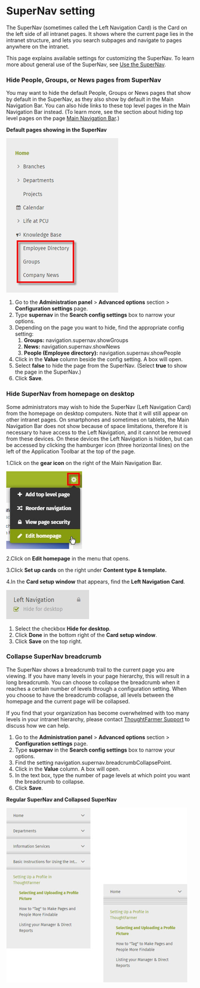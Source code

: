 # SuperNav setting

The SuperNav \(sometimes called the Left Navigation Card\) is the Card on the left side of all intranet pages. It shows where the current page lies in the intranet structure, and lets you search subpages and navigate to pages anywhere on the intranet.  
  
This page explains available settings for customizing the SuperNav. To learn more about general use of the SuperNav, see [Use the SuperNav](../../../using-thoughtfarmer/search/use-the-supernav.md).

### Hide People, Groups, or News pages from SuperNav

You may want to hide the default People, Groups or News pages that show by default in the SuperNav, as they also show by default in the Main Navigation Bar. You can also hide links to these top level pages in the Main Navigation Bar instead. \(To learn more, see the section about hiding top level pages on the page [Main Navigation Bar](main-navigation-bar.md).\)  
  
**Default pages showing in the SuperNav**

![](../../../.gitbook/assets/1%20%28113%29.jpg)



1. Go to the **Administration panel** &gt; **Advanced options** section &gt; **Configuration settings** page.
2. Type **supernav** in the **Search config settings** box to narrow your options.
3. Depending on the page you want to hide, find the appropriate config setting:
   1. **Groups:** navigation.supernav.showGroups
   2. **News:** navigation.supernav.showNews
   3. **People \(Employee directory\):** navigation.supernav.showPeople
4. Click in the **Value** column beside the config setting. A box will open.
5. Select **false** to hide the page from the SuperNav. \(Select **true** to show the page in the SuperNav.\)
6. Click **Save**.

### Hide SuperNav from homepage on desktop

Some administrators may wish to hide the SuperNav \(Left Navigation Card\) from the homepage on desktop computers. Note that it will still appear on other intranet pages. On smartphones and sometimes on tablets, the Main Navigation Bar does not show because of space limitations, therefore it is necessary to have access to the Left Navigation, and it cannot be removed from these devices. On these devices the Left Navigation is hidden, but can be accessed by clicking the hamburger icon \(three horizontal lines\) on the left of the Application Toolbar at the top of the page.

1.Click on the **gear icon** on the right of the Main Navigation Bar.

![](../../../.gitbook/assets/2%20%2888%29.jpg)



2.Click on **Edit homepage** in the menu that opens.

3.Click **Set up cards** on the right under **Content type & template.**

4.In the **Card setup window** that appears, find the **Left Navigation** **Card**.

![](../../../.gitbook/assets/3%20%2825%29.jpg)



1. Select the checkbox **Hide for desktop**.
2. Click **Done** in the bottom right of the **Card setup window**.
3. Click **Save** on the top right.

### Collapse SuperNav breadcrumb

The SuperNav shows a breadcrumb trail to the current page you are viewing. If you have many levels in your page hierarchy, this will result in a long breadcrumb. You can choose to collapse the breadcrumb when it reaches a certain number of levels through a configuration setting. When you choose to have the breadcrumb collapse, all levels between the homepage and the current page will be collapsed.  
  
If you find that your organization has become overwhelmed with too many levels in your intranet hierarchy, please contact [ThoughtFarmer Support](mailto:helpdesk@thoughtfarmer.com) to discuss how we can help.  
 

1. Go to the **Administration panel** &gt; **Advanced options** section &gt; **Configuration settings** page.
2. Type **supernav** in the **Search config settings** box to narrow your options.
3. Find the setting navigation.supernav.breadcrumbCollapsePoint.
4. Click in the **Value** column. A box will open.
5. In the text box, type the number of page levels at which point you want the breadcrumb to collapse.
6. Click **Save**.

**Regular SuperNav and Collapsed SuperNav**

![](../../../.gitbook/assets/new%20%282%29.jpg)



